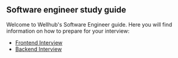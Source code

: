 ## Software engineer study guide

Welcome to Wellhub's Software Engineer guide. Here you will find information on how to prepare for your interview:

- [Frontend Interview](./frontend-study.md)
- [Backend Interview](./backend-study.md)
